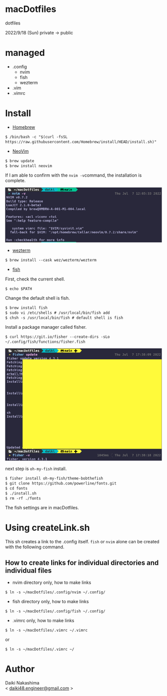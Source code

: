 # macDotfiles

dotfiles

2022/9/18 (Sun) private -> public

# managed

- .config
  - nvim
  - fish
  - wezterm
- .vim
- .vimrc

# Install

- [Homebrew](https://brew.sh/index_ja)

```
$ /bin/bash -c "$(curl -fsSL https://raw.githubusercontent.com/Homebrew/install/HEAD/install.sh)"
```

- [NeoVim](https://neovim.io/)

```
$ brew update
$ brew install neovim
```

If I am able to confirm with the `nvim -v`command, the installation is complete.

![nvim_-v](/doc/images/nvim-v.png)

- [wezterm](https://wezfurlong.org/wezterm/install/macos.html)

```
$ brew install --cask wez/wezterm/wezterm
```

- [fish](https://github.com/oh-my-fish/oh-my-fish)

First, check the current shell.

```
$ echo $PATH
```

Change the default shell is fish.

```
$ brew install fish
$ sudo vi /etc/shells # /usr/local/bin/fish add
$ chsh -s /usr/local/bin/fish # default shell is fish
```

Install a package manager called fisher.

```
$ curl https://git.io/fisher --create-dirs -sLo ~/.config/fish/functions/fisher.fish
```

![fisher](/doc/images/fisher.png)

next step is `oh-my-fish` install.

```
$ fisher install oh-my-fish/theme-bobthefish
$ git clone https://github.com/powerline/fonts.git
$ cd fonts
$ ./install.sh
$ rm -rf ./fonts
```

The fish settings are in macDotfiles.

# Using createLink.sh

This sh creates a link to the .config itself. `fish` or `nvim` alone can be created with the following command.

## How to create links for individual directories and individual files

- nvim directory only, how to make links

```
$ ln -s ~/macDotfiles/.config/nvim ~/.config/
```

- fish directory only, how to make links

```
$ ln -s ~/macDotfiles/.config/fish ~/.config/
```

- .vimrc only, how to make links

```
$ ln -s ~/macDotfiles/.vimrc ~/.vimrc
```

or

```
$ ln -s ~/macDotfiles/.vimrc ~/
```

# Author

Daiki Nakashima  
< daiki48.engineer@gmail.com >
